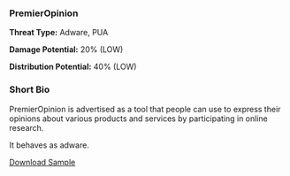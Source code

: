 ### **PremierOpinion**

**Threat Type:** Adware, PUA




**Damage Potential:** 20% (LOW)

**Distribution Potential:** 40% (LOW)


### **Short Bio**
PremierOpinion is advertised as a tool that people can use to express their opinions about various products and services by participating in online research.

It behaves as adware.

[Download Sample]()



